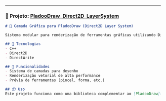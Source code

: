 ---

### 📁 Projeto: [PladooDraw_Direct2D_LayerSystem](https://github.com/duhsoares21/PladooDraw_Direct2D_LayerSystem)

```markdown
# 🎨 Camada Gráfica para PladooDraw (Direct2D Layer System)

Sistema modular para renderização de ferramentas gráficas utilizando Direct2D. Projetado para ser integrado ao PladooDraw.

## 🚀 Tecnologias
- C++
- Direct2D
- DirectWrite

## 🧱 Funcionalidades
- Sistema de camadas para desenho
- Renderização vetorial de alta performance
- Prévia de ferramentas (pincel, forma, etc.)

## 📦 Uso
Este projeto funciona como uma biblioteca complementar ao [PladooDraw](https://github.com/duhsoares21/PladooDraw).

```
